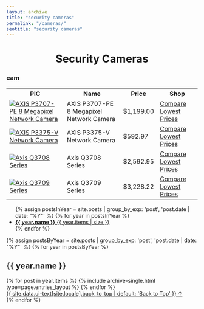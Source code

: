 ```yaml
---
layout: archive
title: "security cameras"
permalink: "/cameras/"
seotitle: "security cameras"
---
```


<h1 style="text-align:center;">Security Cameras</h1>
<h3 class="heading-center">cam</h3>

<table class="basic-table">
	<tr>
		<th>PIC</th>
		<th>Name</th>
		<th>Price</th> 
		<th>Shop</th>
	</tr>
	<tr>
		<td><a target="_blank" href="https://rover.ebay.com/rover/1/711-53200-19255-0/1?icep_id=114&ipn=icep&toolid=20004&campid=5338330075&mpre=https%3A%2F%2Fwww.ebay.com%2Fitm%2F133011902296"><img alt="AXIS P3707-PE 8 Megapixel Network Camera" class="table-image" src="/img/cam/p3707-pe-360.png"/></a></td>
		<td>AXIS P3707-PE 8 Megapixel Network Camera</td>
		<td>$1,199.00</td>
		<td><a class="big-button" target="_blank" href="https://rover.ebay.com/rover/1/711-53200-19255-0/1?icep_id=114&ipn=icep&toolid=20004&campid=5338330075&mpre=https%3A%2F%2Fwww.ebay.com%2Fitm%2F133011902296">Compare Lowest Prices</a></td>
	</tr>
	<tr>
		<td><a target="_blank" href="https://goto.walmart.com/c/1929713/565706/9383?veh=aff&sourceid=imp_000011112222333344&u=https%3A%2F%2Fwww.walmart.com%2Fip%2FAXIS-01060-001-P3375-V-Network-Surveillance-Security-Camera%2F413128535%3Fsourceid%3Dcsebr03893207e8318c446f9c5cc575cd9af6fe%26wmlspartner%3Dbizratecom%26affcmpid%3D3095789578%26tmode%3D0000%26veh%3Dcse%26szredirectid%3D15683273152347432411510090302008005"><img alt="AXIS P3375-V Network Camera" class="table-image" src="/img/cam/p3375-v.png"/></a></td>
		<td>AXIS P3375-V Network Camera</td>
		<td>$592.97</td>
		<td><a class="big-button" target="_blank" href="https://goto.walmart.com/c/1929713/565706/9383?veh=aff&sourceid=imp_000011112222333344&u=https%3A%2F%2Fwww.walmart.com%2Fip%2FAXIS-01060-001-P3375-V-Network-Surveillance-Security-Camera%2F413128535%3Fsourceid%3Dcsebr03893207e8318c446f9c5cc575cd9af6fe%26wmlspartner%3Dbizratecom%26affcmpid%3D3095789578%26tmode%3D0000%26veh%3Dcse%26szredirectid%3D15683273152347432411510090302008005">Compare Lowest Prices</a></td>
	</tr>
	<tr>
		<td><a target="_blank" href="https://goto.walmart.com/c/1929713/565706/9383?veh=aff&sourceid=imp_000011112222333344&u=https%3A%2F%2Fwww.walmart.com%2Fip%2FAXIS-Q3709-PVE-33-Megapixel-Network-Camera-Color-320-x-240-Cable-Dome-Wall-Mount-SENSORS-PROVIDE-180-VIEW%2F158501710%3Fsourceid%3Dcsebr03b54b5f4203a74cc58ed05842ba3e0edb%26wmlspartner%3Dbizratecom%26affcmpid%3D2399535142%26tmode%3D0000%26veh%3Dcse%26szredirectid%3D15683289808559971898910070301008005"><img alt="Axis Q3708 Series" class="table-image" src="/img/cam/q3708-pve.png"/></a></td>
		<td>Axis Q3708 Series</td>
		<td>$2,592.95</td>
		<td><a class="big-button" target="_blank" href="https://goto.walmart.com/c/1929713/565706/9383?veh=aff&sourceid=imp_000011112222333344&u=https%3A%2F%2Fwww.walmart.com%2Fip%2FAXIS-Q3709-PVE-33-Megapixel-Network-Camera-Color-320-x-240-Cable-Dome-Wall-Mount-SENSORS-PROVIDE-180-VIEW%2F158501710%3Fsourceid%3Dcsebr03b54b5f4203a74cc58ed05842ba3e0edb%26wmlspartner%3Dbizratecom%26affcmpid%3D2399535142%26tmode%3D0000%26veh%3Dcse%26szredirectid%3D15683289808559971898910070301008005">Compare Lowest Prices</a></td>
	</tr>
  <tr>
		<td><a target="_blank" href="https://goto.walmart.com/c/1929713/565706/9383?veh=aff&sourceid=imp_000011112222333344&u=https%3A%2F%2Fwww.walmart.com%2Fip%2FAXIS-Q3709-PVE-33-Megapixel-Network-Color-Camera-180-Degree-Dome-Wall-Mount%2F47408844%3Fwmlspartner%3Dwmtlabs%26adid%3D22222222222034657505%26wmlspartner%3Dwmtlabs%26wl0%3De%26wl1%3Do%26wl2%3Dc%26wl3%3D10352731704%26wl4%3Dpla-4587162513390321%26wl12%3D47408844_10000001882%26wl14%3Daxis%2520q3709%2520series%2520walmart%26veh%3Dsem%26msclkid%3D0db475daa323179f8ccf28595791900a"><img alt="Axis Q3709 Series" class="table-image" src="/img/cam/q3709-pve.png"/></a></td>
		<td>Axis Q3709 Series</td>
		<td>$3,228.22</td>
		<td><a class="big-button" target="_blank" href="https://goto.walmart.com/c/1929713/565706/9383?veh=aff&sourceid=imp_000011112222333344&u=https%3A%2F%2Fwww.walmart.com%2Fip%2FAXIS-Q3709-PVE-33-Megapixel-Network-Color-Camera-180-Degree-Dome-Wall-Mount%2F47408844%3Fwmlspartner%3Dwmtlabs%26adid%3D22222222222034657505%26wmlspartner%3Dwmtlabs%26wl0%3De%26wl1%3Do%26wl2%3Dc%26wl3%3D10352731704%26wl4%3Dpla-4587162513390321%26wl12%3D47408844_10000001882%26wl14%3Daxis%2520q3709%2520series%2520walmart%26veh%3Dsem%26msclkid%3D0db475daa323179f8ccf28595791900a">Compare Lowest Prices</a></td>
	</tr>
</table>
 <nav>

<ul class="taxonomy__index">
  {% assign postsInYear = site.posts | group_by_exp: 'post', 'post.date | date: "%Y"' %}
  {% for year in postsInYear %}
    <li>
      <a href="#{{ year.name }}">
        <strong>{{ year.name }}</strong> <span class="taxonomy__count">{{ year.items | size }}</span>
      </a>
    </li>
  {% endfor %}
</ul>

{% assign postsByYear = site.posts | group_by_exp: 'post', 'post.date | date: "%Y"' %}
{% for year in postsByYear %}
  <section id="{{ year.name }}" class="taxonomy__section">
    <h2 class="archive__subtitle">{{ year.name }}</h2>
    <div class="entries-{{ page.entries_layout | default: 'list' }}">
      {% for post in year.items %}
        {% include archive-single.html type=page.entries_layout %}
      {% endfor %}
    </div>
    <a href="#page-title" class="back-to-top">{{ site.data.ui-text[site.locale].back_to_top | default: 'Back to Top' }} &uarr;</a>
  </section>
{% endfor %}
